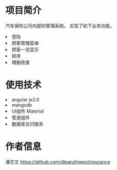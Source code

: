 # 项目简介
汽车保险公司内部的管理系统。
实现了如下业务功能。
<li>登陆</li>
<li>顾客管理菜单</li>
<li>顾客一览显示</li>
<li>排序</li>
<li>增删改查</li>

# 使用技术
<li>angular js2.0</li>
<li>mangodb</li>
<li>UI组件 Material</li>
<li>管道组件</li>
<li>数据库访问服务</li>

# 作者信息
潘志文
https://github.com/dlpanzhiwen/insurance
